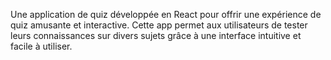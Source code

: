 Une application de quiz développée en React pour offrir une expérience de quiz amusante et interactive. Cette app permet aux utilisateurs de tester leurs connaissances sur divers sujets grâce à une interface intuitive et facile à utiliser.
